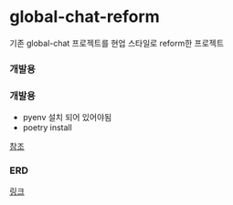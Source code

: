 # global-chat-reform

기존 global-chat 프로젝트를 현업 스타일로 reform한 프로젝트

### 개발용

### 개발용

- pyenv 설치 되어 있어야됨
- poetry install

[참조](https://velog.io/@city7310/series/백엔드가-이정도는-해줘야-함)

### ERD

[링크](https://www.erdcloud.com/d/4xawuNZA6AkpBtnsA)
